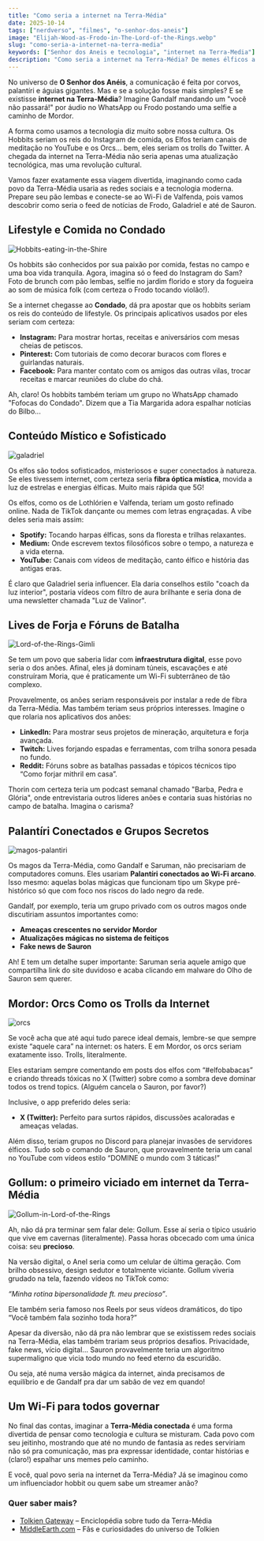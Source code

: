 ```yaml
---
title: "Como seria a internet na Terra-Média"
date: 2025-10-14
tags: ["nerdverso", "filmes", "o-senhor-dos-aneis"]
image: "Elijah-Wood-as-Frodo-in-The-Lord-of-the-Rings.webp"
slug: "como-seria-a-internet-na-terra-media"
keywords: ["Senhor dos Aneis e tecnologia", "internet na Terra-Media"]
description: "Como seria a internet na Terra-Média? De memes élficos a lives de anões, uma viagem divertida pelo universo de Tolkien!"
---
```


No universo de **O Senhor dos Anéis**, a comunicação é feita por corvos, palantíri e águias gigantes. Mas e se a solução fosse mais simples? E se existisse **internet na Terra-Média**? Imagine Gandalf mandando um "você não passará!" por áudio no WhatsApp ou Frodo postando uma selfie a caminho de Mordor.

A forma como usamos a tecnologia diz muito sobre nossa cultura. Os Hobbits seriam os reis do Instagram de comida, os Elfos teriam canais de meditação no YouTube e os Orcs... bem, eles seriam os trolls do Twitter. A chegada da internet na Terra-Média não seria apenas uma atualização tecnológica, mas uma revolução cultural.

Vamos fazer exatamente essa viagem divertida, imaginando como cada povo da Terra-Média usaria as redes sociais e a tecnologia moderna. Prepare seu pão lembas e conecte-se ao Wi-Fi de Valfenda, pois vamos descobrir como seria o feed de notícias de Frodo, Galadriel e até de Sauron.

## Lifestyle e Comida no Condado

![Hobbits-eating-in-the-Shire](Hobbits-eating-in-the-Shire.webp)

Os hobbits são conhecidos por sua paixão por comida, festas no campo e uma boa vida tranquila. Agora, imagina só o feed do Instagram do Sam? Foto de brunch com pão lembas, selfie no jardim florido e story da fogueira ao som de música folk (com certeza o Frodo tocando violão!).

Se a internet chegasse ao **Condado**, dá pra apostar que os hobbits seriam os reis do conteúdo de lifestyle. Os principais aplicativos usados por eles seriam com certeza:

*   **Instagram:** Para mostrar hortas, receitas e aniversários com mesas cheias de petiscos.
*   **Pinterest:** Com tutoriais de como decorar buracos com flores e guirlandas naturais.
*   **Facebook:** Para manter contato com os amigos das outras vilas, trocar receitas e marcar reuniões do clube do chá.

Ah, claro! Os hobbits também teriam um grupo no WhatsApp chamado "Fofocas do Condado". Dizem que a Tia Margarida adora espalhar notícias do Bilbo...

## Conteúdo Místico e Sofisticado

![galadriel](galadriel.webp)

Os elfos são todos sofisticados, misteriosos e super conectados à natureza. Se eles tivessem internet, com certeza seria **fibra óptica mística**, movida a luz de estrelas e energias élficas. Muito mais rápida que 5G!

Os elfos, como os de Lothlórien e Valfenda, teriam um gosto refinado online. Nada de TikTok dançante ou memes com letras engraçadas. A vibe deles seria mais assim:

*   **Spotify:** Tocando harpas élficas, sons da floresta e trilhas relaxantes.
*   **Medium:** Onde escrevem textos filosóficos sobre o tempo, a natureza e a vida eterna.
*   **YouTube:** Canais com vídeos de meditação, canto élfico e história das antigas eras.

É claro que Galadriel seria influencer. Ela daria conselhos estilo "coach da luz interior", postaria vídeos com filtro de aura brilhante e seria dona de uma newsletter chamada "Luz de Valinor".

## Lives de Forja e Fóruns de Batalha

![Lord-of-the-Rings-Gimli](Lord-of-the-Rings-Gimli.webp)

Se tem um povo que saberia lidar com **infraestrutura digital**, esse povo seria o dos anões. Afinal, eles já dominam túneis, escavações e até construíram Moria, que é praticamente um Wi-Fi subterrâneo de tão complexo.

Provavelmente, os anões seriam responsáveis por instalar a rede de fibra da Terra-Média. Mas também teriam seus próprios interesses. Imagine o que rolaria nos aplicativos dos anões:

*   **LinkedIn:** Para mostrar seus projetos de mineração, arquitetura e forja avançada.
*   **Twitch:** Lives forjando espadas e ferramentas, com trilha sonora pesada no fundo.
*   **Reddit:** Fóruns sobre as batalhas passadas e tópicos técnicos tipo “Como forjar mithril em casa”.

Thorin com certeza teria um podcast semanal chamado "Barba, Pedra e Glória", onde entrevistaria outros líderes anões e contaria suas histórias no campo de batalha. Imagina o carisma?

## Palantíri Conectados e Grupos Secretos

![magos-palantiri](Lord-of-the-Rings.webp)

Os magos da Terra-Média, como Gandalf e Saruman, não precisariam de computadores comuns. Eles usariam **Palantíri conectados ao Wi-Fi arcano**. Isso mesmo: aquelas bolas mágicas que funcionam tipo um Skype pré-histórico só que com foco nos riscos do lado negro da rede.

Gandalf, por exemplo, teria um grupo privado com os outros magos onde discutiriam assuntos importantes como:

*   **Ameaças crescentes no servidor Mordor**
*   **Atualizações mágicas no sistema de feitiços**
*   **Fake news de Sauron**

Ah! E tem um detalhe super importante: Saruman seria aquele amigo que compartilha link do site duvidoso e acaba clicando em malware do Olho de Sauron sem querer.

## Mordor: Orcs Como os Trolls da Internet

![orcs](os-aneis-do-poder-orc.webp)

Se você acha que até aqui tudo parece ideal demais, lembre-se que sempre existe “aquele cara” na internet: os haters. E em Mordor, os orcs seriam exatamente isso. Trolls, literalmente.

Eles estariam sempre comentando em posts dos elfos com “#elfobabacas” e criando threads tóxicas no X (Twitter) sobre como a sombra deve dominar todos os trend topics. (Alguém cancela o Sauron, por favor?)

Inclusive, o app preferido deles seria:

*   **X (Twitter):** Perfeito para surtos rápidos, discussões acaloradas e ameaças veladas.

Além disso, teriam grupos no Discord para planejar invasões de servidores élficos. Tudo sob o comando de Sauron, que provavelmente teria um canal no YouTube com vídeos estilo “DOMINE o mundo com 3 táticas!”

## Gollum: o primeiro viciado em internet da Terra-Média

![Gollum-in-Lord-of-the-Rings](Gollum-in-Lord-of-the-Rings.webp)

Ah, não dá pra terminar sem falar dele: Gollum. Esse aí seria o típico usuário que vive em cavernas (literalmente). Passa horas obcecado com uma única coisa: seu **precioso**.

Na versão digital, o Anel seria como um celular de última geração. Com brilho obsessivo, design sedutor e totalmente viciante. Gollum viveria grudado na tela, fazendo vídeos no TikTok como:

_“Minha rotina bipersonalidade ft. meu precioso”_.

Ele também seria famoso nos Reels por seus vídeos dramáticos, do tipo “Você também fala sozinho toda hora?”

Apesar da diversão, não dá pra não lembrar que se existissem redes sociais na Terra-Média, elas também trariam seus próprios desafios. Privacidade, fake news, vício digital... Sauron provavelmente teria um algoritmo supermaligno que vicia todo mundo no feed eterno da escuridão.

Ou seja, até numa versão mágica da internet, ainda precisamos de equilíbrio e de Gandalf pra dar um sabão de vez em quando!

## Um Wi-Fi para todos governar

No final das contas, imaginar a **Terra-Média conectada** é uma forma divertida de pensar como tecnologia e cultura se misturam. Cada povo com seu jeitinho, mostrando que até no mundo de fantasia as redes serviriam não só pra comunicação, mas pra expressar identidade, contar histórias e (claro!) espalhar uns memes pelo caminho.

E você, qual povo seria na internet da Terra-Média? Já se imaginou como um influenciador hobbit ou quem sabe um streamer anão?

### Quer saber mais?

*   [Tolkien Gateway](https://tolkiengateway.net) – Enciclopédia sobre tudo da Terra-Média
*   [MiddleEarth.com](https://middleearth.com) – Fãs e curiosidades do universo de Tolkien